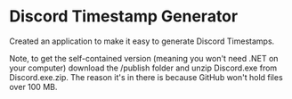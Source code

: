 # Discord Timestamp Generator

Created an application to make it easy to generate Discord Timestamps.

Note, to get the self-contained version (meaning you won't need .NET on your computer) download the /publish folder and unzip Discord.exe from Discord.exe.zip. The reason it's in there is because GitHub won't hold files over 100 MB.